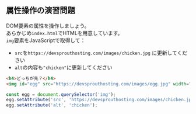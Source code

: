 ## 属性操作の演習問題

DOM要素の属性を操作しましょう。  
あらかじめ`index.html`でHTMLを用意しています。  
`img`要素をJavaScriptで取得して：  

- `src`を`https://devsprouthosting.com/images/chicken.jpg` に更新してください
- `alt`の内容も`"chicken"`に更新してください

```html   
<h4>どっちが先？</h4>
<img id="egg" src="https://devsprouthosting.com/images/egg.jpg" width="200px" alt="egg">
```

```js
const egg = document.querySelector('img');
egg.setAttribute('src', 'https://devsprouthosting.com/images/chicken.jpg');
egg.setAttribute('alt', 'chicken');
```